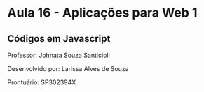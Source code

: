 # Aula 16 - Aplicações para Web 1

## Códigos em Javascript

Professor: Johnata Souza Santicioli

Desenvolvido por: Larissa Alves de Souza

Prontuário: SP302394X
